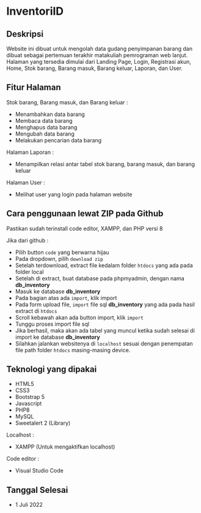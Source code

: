 # InventoriID

## Deskripsi

Website ini dibuat untuk mengolah data gudang penyimpanan barang dan dibuat sebagai pertemuan terakhir matakuliah pemrograman web lanjut. Halaman yang tersedia dimulai dari Landing Page, Login, Registrasi akun, Home, Stok barang, Barang masuk, Barang keluar, Laporan, dan User.

## Fitur Halaman

Stok barang, Barang masuk, dan Barang keluar :
- Menambahkan data barang
- Membaca data barang
- Menghapus data barang
- Mengubah data barang
- Melakukan pencarian data barang
  
Halaman Laporan :
- Menampilkan relasi antar tabel stok barang, barang masuk, dan barang keluar

Halaman User :
- Melihat user yang login pada halaman website


## Cara penggunaan lewat ZIP pada Github

Pastikan sudah terinstall code editor, XAMPP, dan PHP versi 8

Jika dari github : 

- Pilih button `code` yang berwarna hijau
- Pada dropdown, pilih `download zip`
- Setelah terdownload, extract file kedalam folder `htdocs` yang ada pada folder local
- Setelah di extract, buat database pada phpmyadmin, dengan nama **db_inventory**
- Masuk ke database **db_inventory**
- Pada bagian atas ada `import`, klik import
- Pada form upload file, `import` file sql **db_inventory** yang ada pada hasil extract di `htdocs`
- Scroll kebawah akan ada button import, klik `import`
- Tunggu proses import file sql
- Jika berhasil, maka akan ada tabel yang muncul ketika sudah selesai di import ke database **db_inventory**
- Silahkan jalankan websitenya di `localhost` sesuai dengan penempatan file path folder `htdocs` masing-masing device.

## Teknologi yang dipakai

- HTML5
- CSS3
- Bootstrap 5
- Javascript
- PHP8
- MySQL 
- Sweetalert 2 (Library)

Localhost :
- XAMPP (Untuk mengaktifkan localhost)

Code editor :
- Visual Studio Code

## Tanggal Selesai
- 1 Juli 2022

